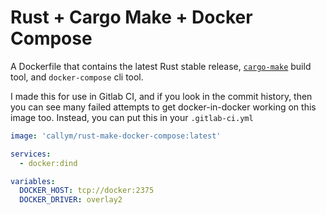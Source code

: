 # Rust + Cargo Make + Docker Compose

A Dockerfile that contains the latest Rust stable release, [`cargo-make`](https://github.com/sagiegurari/cargo-make) build tool, and `docker-compose` cli tool.

I made this for use in Gitlab CI, and if you look in the commit history, then you can see many failed attempts to get docker-in-docker working on this image too.
Instead, you can put this in your `.gitlab-ci.yml`

```yaml
image: 'callym/rust-make-docker-compose:latest'

services:
  - docker:dind

variables:
  DOCKER_HOST: tcp://docker:2375
  DOCKER_DRIVER: overlay2
```

